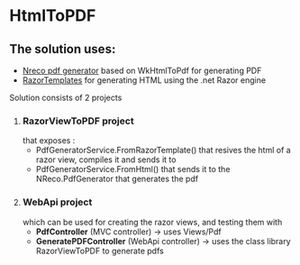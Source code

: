 # HtmlToPDF
<h2>The solution uses: </h2>
<ul>
<li><a href="http://www.nrecosite.com/pdf_generator_net.aspx">Nreco pdf generator</a> based on WkHtmlToPdf for generating PDF</li>
<li><a href="https://github.com/volkovku/RazorTemplates">RazorTemplates</a> for generating HTML using the .net Razor engine</li>
</ul>

<p>Solution consists of 2 projects</p>
<ol>
<li>
  <h3>RazorViewToPDF project</h3> that exposes :
  <ul>
    <li>PdfGeneratorService.FromRazorTemplate() that resives the html of a razor view, compiles it and sends it to</li>
    <li>PdfGeneratorService.FromHtml() that sends it to the NReco.PdfGenerator that generates the pdf</li>
  </ul>
</li>
<li>
  <h3>WebApi project</h3>
  which can be used for creating the razor views, and testing them with
  <ul>
    <li><strong>PdfController</strong> (MVC controller) -> uses Views/Pdf</li>
    <li><strong>GeneratePDFController</strong> (WebApi controller) -> uses the class library RazorViewToPDF to generate pdfs</li>
    </li>
  </ul>
</li>
</ol>
  
